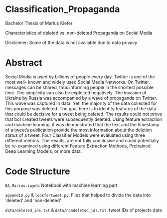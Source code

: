 # Classification_Propaganda
Bachelor Thesis of Marius Kiefer

Characteristics of deleted vs. non-deleted Propaganda on Social Media

Disclaimer: Some of the data is not available due to data privacy

# Abstract

Social Media is used by billions of people every day. Twitter is one of the most well-
known and widely used Social Media Networks. On Twitter, messages can be shared,
thus informing people in the shortest possible time. The simplicity can also be exploited
negatively. The invasion of Ukraine by Russia was accompanied by a wave of propaganda
on Twitter. This wave was captured in data. Yet, the majority of the data collected for
this purpose was deleted. The goal here is to identify features of the data that could be
decisive for a tweet being deleted. The results could not prove that bot created tweets were
subsequently deleted. Using feature extraction and machine learning, it was demonstrated
that the text and the timestamp of a tweet’s publication provide the most information about
the deletion status of a tweet. Four Classifier Models were evaluated using three different
metrics. The results, are not fully conclusive and could potentially be re-examined using
different Feature Extraction Methods, Pretrained Deep Learning Models, or more data.


# Code Structure

`BA_Marius.ipynb`: Notebook with machine learning part

`appendID.py` & `lookfortweet.py`: Files that helped to divide the data into 'deleted' and 'non-deleted'

`data/deleted_ids.txt` & `data/nondeleted_ids.txt`: tweet IDs of projects data
